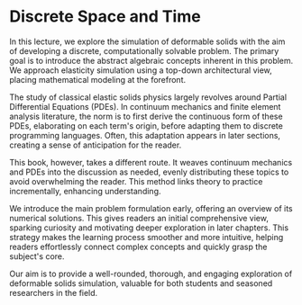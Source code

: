 # Discrete Space and Time

In this lecture, we explore the simulation of deformable solids with the aim of developing a discrete, computationally solvable problem. The primary goal is to introduce the abstract algebraic concepts inherent in this problem. We approach elasticity simulation using a top-down architectural view, placing mathematical modeling at the forefront.

The study of classical elastic solids physics largely revolves around Partial Differential Equations (PDEs). In continuum mechanics and finite element analysis literature, the norm is to first derive the continuous form of these PDEs, elaborating on each term's origin, before adapting them to discrete programming languages. Often, this adaptation appears in later sections, creating a sense of anticipation for the reader.

This book, however, takes a different route. It weaves continuum mechanics and PDEs into the discussion as needed, evenly distributing these topics to avoid overwhelming the reader. This method links theory to practice incrementally, enhancing understanding.

We introduce the main problem formulation early, offering an overview of its numerical solutions. This gives readers an initial comprehensive view, sparking curiosity and motivating deeper exploration in later chapters. This strategy makes the learning process smoother and more intuitive, helping readers effortlessly connect complex concepts and quickly grasp the subject's core.

Our aim is to provide a well-rounded, thorough, and engaging exploration of deformable solids simulation, valuable for both students and seasoned researchers in the field.
